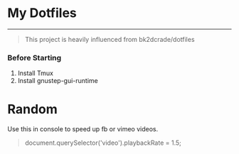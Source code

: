 # My Dotfiles
---

> This project is heavily influenced from bk2dcrade/dotfiles

### Before Starting

1. Install Tmux
2. Install gnustep-gui-runtime


# Random
Use this in console to speed up fb or vimeo videos.
> document.querySelector('video').playbackRate = 1.5; 
